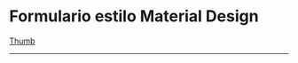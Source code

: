 # Formulario estilo Material Design

[Thumb](https://raw.githubusercontent.com/elnanner/formulario-material-design/master/img/formulario-material-design.png)



---
